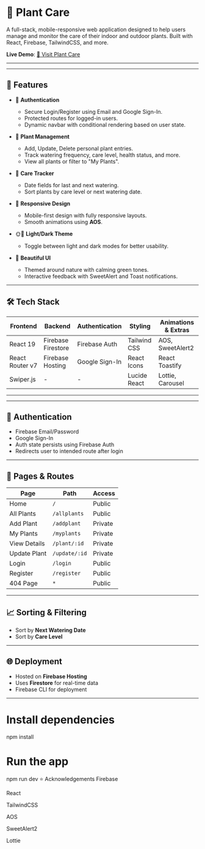 # 🌿 Plant Care 

A full-stack, mobile-responsive web application designed to help users manage and monitor the care of their indoor and outdoor plants. Built with React, Firebase, TailwindCSS, and more.

**Live Demo**: [🌱 Visit Plant Care](https://plant-care-fc5f9.web.app/)

---

---

## 🚀 Features

- 🔐 **Authentication**
  - Secure Login/Register using Email and Google Sign-In.
  - Protected routes for logged-in users.
  - Dynamic navbar with conditional rendering based on user state.

- 🌱 **Plant Management**
  - Add, Update, Delete personal plant entries.
  - Track watering frequency, care level, health status, and more.
  - View all plants or filter to "My Plants".

- 📅 **Care Tracker**
  - Date fields for last and next watering.
  - Sort plants by care level or next watering date.

- 📲 **Responsive Design**
  - Mobile-first design with fully responsive layouts.
  - Smooth animations using **AOS**.

- 🌞🌚 **Light/Dark Theme**
  - Toggle between light and dark modes for better usability.

- 🎨 **Beautiful UI**
  - Themed around nature with calming green tones.
  - Interactive feedback with SweetAlert and Toast notifications.

---

## 🛠️ Tech Stack

| Frontend | Backend | Authentication | Styling | Animations & Extras |
|----------|---------|----------------|---------|----------------------|
| React 19 | Firebase Firestore | Firebase Auth | Tailwind CSS | AOS, SweetAlert2 |
| React Router v7 | Firebase Hosting | Google Sign-In | React Icons | React Toastify |
| Swiper.js | - | - | Lucide React | Lottie, Carousel |

---

---

## 🔐 Authentication

- Firebase Email/Password
- Google Sign-In
- Auth state persists using Firebase Auth
- Redirects user to intended route after login

---

## 📌 Pages & Routes

| Page           | Path              | Access      |
|----------------|-------------------|-------------|
| Home           | `/`               | Public      |
| All Plants     | `/allplants`      | Public      |
| Add Plant      | `/addplant`       | Private     |
| My Plants      | `/myplants`       | Private     |
| View Details   | `/plant/:id`      | Private     |
| Update Plant   | `/update/:id`     | Private     |
| Login          | `/login`          | Public      |
| Register       | `/register`       | Public      |
| 404 Page       | `*`               | Public      |

---

## 📈 Sorting & Filtering

- Sort by **Next Watering Date**
- Sort by **Care Level**

---

## 🌐 Deployment

- Hosted on **Firebase Hosting**
- Uses **Firestore** for real-time data
- Firebase CLI for deployment

---


# Install dependencies
npm install

# Run the app
npm run dev
⭐ Acknowledgements
Firebase

React

TailwindCSS

AOS

SweetAlert2

Lottie

